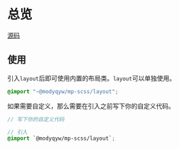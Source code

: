 # 总览

[源码](https://github.com/MillCloud/mp-scss/blob/main/layout/index.scss)

## 使用

引入`layout`后即可使用内置的布局类。`layout`可以单独使用。

```scss
@import "~@modyqyw/mp-scss/layout";
```

如果需要自定义，那么需要在引入之前写下你的自定义代码。

```scss
// 写下你的自定义代码

// 引入
@import `@modyqyw/mp-scss/layout`;
```
